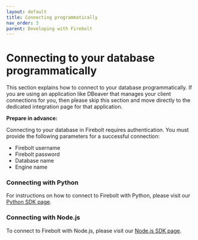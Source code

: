 ```yaml
---
layout: default
title: Connecting programmatically
nav_order: 3
parent: Developing with Firebolt
---
```


# Connecting to your database programmatically

This section explains how to connect to your database programmatically. If you are using an application like DBeaver that manages your client connections for you, then please skip this section and move directly to the dedicated integration page for that application.

**Prepare in advance:**

Connecting to your database in Firebolt requires authentication. You must provide the following parameters for a successful connection:

* Firebolt username
* Firebolt password
* Database name
* Engine name

### Connecting with Python

For instructions on how to connect to Firebolt with Python, please visit our [Python SDK page](https://python-sdk.docs.firebolt.io/).

### Connecting with Node.js

To connect to Firebolt with Node.js, please visit our [Node.js SDK page](https://www.npmjs.com/package/firebolt-sdk).
